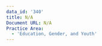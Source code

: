 ```yaml
---
data_id: '340'
title: N/A
Document URL: N/A
Practice Area:
  - 'Education, Gender, and Youth'
---
```

